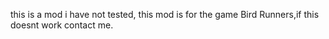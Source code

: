 this is a mod i have not tested, this mod is for the game Bird Runners,if this doesnt work contact me.
